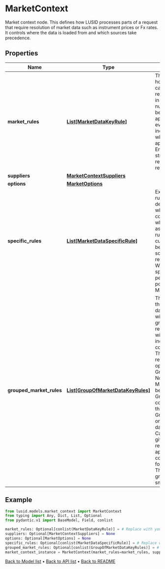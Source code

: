 # MarketContext

Market context node. This defines how LUSID processes parts of a request that require resolution of market data such as instrument prices or Fx rates. It controls where the data is loaded from and which sources take precedence.
## Properties
Name | Type | Description | Notes
------------ | ------------- | ------------- | -------------
**market_rules** | [**List[MarketDataKeyRule]**](MarketDataKeyRule.md) | The set of rules that define how to resolve particular use cases. These can be relatively general or specific in nature. Nominally any number are possible and will be processed in order where applicable. However, there is evidently a potential for increased computational cost where many rules must be applied to resolve data. Ensuring that portfolios are structured in such a way as to reduce the number of rules required is therefore sensible. | [optional] 
**suppliers** | [**MarketContextSuppliers**](MarketContextSuppliers.md) |  | [optional] 
**options** | [**MarketOptions**](MarketOptions.md) |  | [optional] 
**specific_rules** | [**List[MarketDataSpecificRule]**](MarketDataSpecificRule.md) | Extends market data key rules to be able to catch dependencies depending on where the dependency comes from, as opposed to what the dependency is asking for. Using two specific rules, one could instruct rates curves requested by bonds to be retrieved from a different scope than rates curves requested by swaps. WARNING: The use of specific rules impacts performance. Where possible, one should use MarketDataKeyRules only. | [optional] 
**grouped_market_rules** | [**List[GroupOfMarketDataKeyRules]**](GroupOfMarketDataKeyRules.md) | The list of groups of rules that will be used in market data resolution. Rules given within a group will, if the group is being used to resolve data, all be applied with the results of those individual resolution attempts combined into a single result. The method for combining results is determined by the operation detailed in the GroupOfMarketDataKeyRules.              Notes: - When resolving MarketData, MarketRules will be applied first followed by GroupedMarketRules if data could not be found using only the MarketRules provided. - GroupedMarketRules can only be used for resolving data from the QuoteStore.              Caution: As every rule in a given group will be applied in resolution if the group is applied, groups are computationally expensive for market data resolution. Therefore, heuristically, rule groups should be kept as small as possible. | [optional] 
## Example

```python
from lusid.models.market_context import MarketContext
from typing import Any, Dict, List, Optional
from pydantic.v1 import BaseModel, Field, conlist

market_rules: Optional[conlist(MarketDataKeyRule)] = # Replace with your value
suppliers: Optional[MarketContextSuppliers] = None
options: Optional[MarketOptions] = None
specific_rules: Optional[conlist(MarketDataSpecificRule)] = # Replace with your value
grouped_market_rules: Optional[conlist(GroupOfMarketDataKeyRules)] = # Replace with your value
market_context_instance = MarketContext(market_rules=market_rules, suppliers=suppliers, options=options, specific_rules=specific_rules, grouped_market_rules=grouped_market_rules)

```

[Back to Model list](../README.md#documentation-for-models) &#8226; [Back to API list](../README.md#documentation-for-api-endpoints) &#8226; [Back to README](../README.md)

